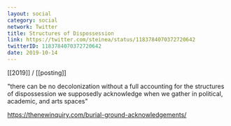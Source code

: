 ```yaml
---
layout: social
category: social
network: Twitter
title: Structures of Dispossession
link: https://twitter.com/steinea/status/1183784070372720642
twitterID: 1183784070372720642
date: 2019-10-14
---
```


[[2019]] / [[posting]]

"there can be no decolonization without a full accounting for the structures of dispossession we supposedly acknowledge when we gather in political, academic, and arts spaces"

<https://thenewinquiry.com/burial-ground-acknowledgements/>
